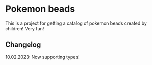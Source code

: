 # Pokemon beads

This is a project for getting a catalog of pokemon beads created by children! Very fun!

## Changelog

10.02.2023: Now supporting types!
